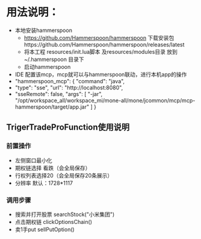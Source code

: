 


# 用法说明：
- 本地安装hammerspoon
  - https://github.com/Hammerspoon/hammerspoon 下载安装包https://github.com/Hammerspoon/hammerspoon/releases/latest
  - 将本工程 resources/init.lua脚本 及resources/modules目录 放到 ~/.hammerspoon 目录下
  - 启动hammerspoon
- IDE 配置该mcp，mcp就可以与hammerspoon联动，进行本机app的操作
- 
  "hammerspoon_mcp": {
  "command": "java",
- "type": "sse",
  "url": "http://localhost:8080",
- "sseRemote": false,
  "args": [
  "-jar",
  "/opt/workspace_all/workspace_mi/mone-all/mone/jcommon/mcp/mcp-hammerspoon/target/app.jar"
  ]
  }

## TrigerTradeProFunction使用说明
### 前置操作
- 左侧窗口最小化
- 期权链选择 看跌（会全局保存）
- 行权列表选择20（会全局保存20条展示）
- 分辨率 默认：1728*1117

### 调用步骤
- 搜索并打开股票 searchStock("小米集团")
- 点击期权链 clickOptionsChain()
- 卖1手put sellPutOption()



